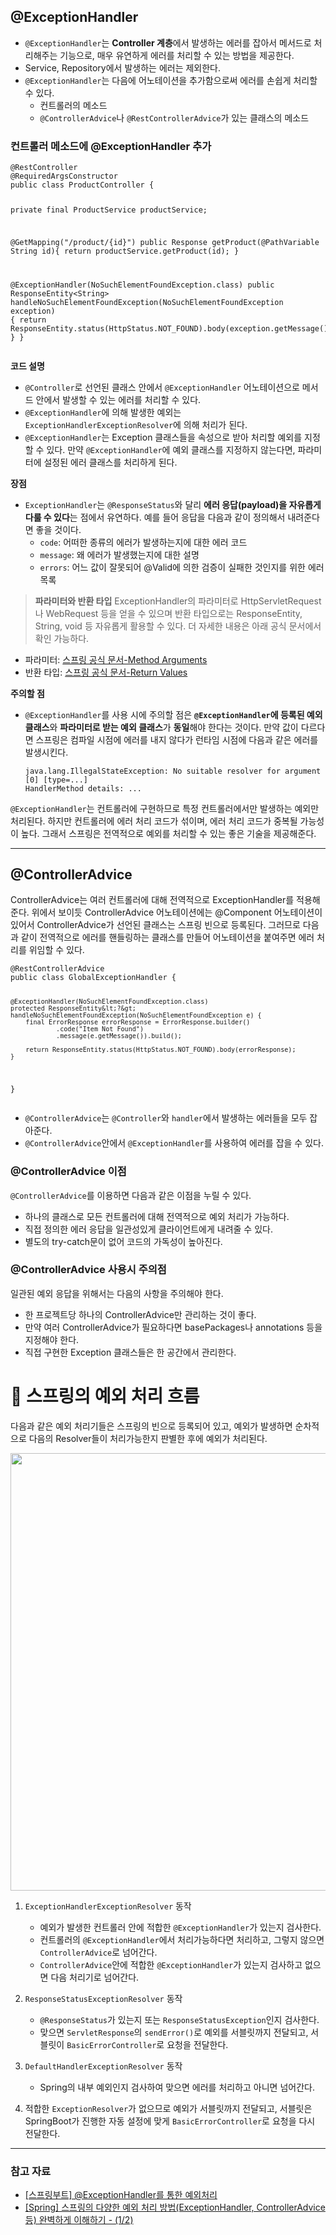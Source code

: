 <h2 id="exceptionhandler">@ExceptionHandler</h2>
<ul>
<li><code>@ExceptionHandler</code>는 <strong>Controller 계층</strong>에서 발생하는 에러를 잡아서 메서드로 처리해주는 기능으로, 매우 유연하게 에러를 처리할 수 있는 방법을 제공한다.</li>
<li>Service, Repository에서 발생하는 에러는 제외한다.</li>
<li><code>@ExceptionHandler</code>는 다음에 어노테이션을 추가함으로써 에러를 손쉽게 처리할 수 있다.<ul>
<li>컨트롤러의 메소드</li>
<li><code>@ControllerAdvice</code>나 <code>@RestControllerAdvice</code>가 있는 클래스의 메소드</li>
</ul>
</li>
</ul>
<h3 id="컨트롤러-메소드에-exceptionhandler-추가">컨트롤러 메소드에 @ExceptionHandler 추가</h3>
<pre><code class="language-java">@RestController
@RequiredArgsConstructor
public class ProductController {

  private final ProductService productService;

  @GetMapping("/product/{id}")
  public Response getProduct(@PathVariable String id){
    return productService.getProduct(id);
  }

  @ExceptionHandler(NoSuchElementFoundException.class)
  public ResponseEntity&lt;String&gt; handleNoSuchElementFoundException(NoSuchElementFoundException exception) {
    return ResponseEntity.status(HttpStatus.NOT_FOUND).body(exception.getMessage());
  }
}</code></pre>
<p><strong>코드 설명</strong></p>
<ul>
<li><code>@Controller</code>로 선언된 클래스 안에서 <code>@ExceptionHandler</code> 어노테이션으로 메서드 안에서 발생할 수 있는 에러를 처리할 수 있다.</li>
<li><code>@ExceptionHandler</code>에 의해 발생한 예외는 <code>ExceptionHandlerExceptionResolver</code>에 의해 처리가 된다.</li>
<li><code>@ExceptionHandler</code>는 Exception 클래스들을 속성으로 받아 처리할 예외를 지정할 수 있다. 만약 <code>@ExceptionHandler</code>에 예외 클래스를 지정하지 않는다면, 파라미터에 설정된 에러 클래스를 처리하게 된다.</li>
</ul>
<p><strong>장점</strong></p>
<ul>
<li><code>ExceptionHandler</code>는 <code>@ResponseStatus</code>와 달리 <strong>에러 응답(payload)을 자유롭게 다룰 수 있다</strong>는 점에서 유연하다. 예를 들어 응답을 다음과 같이 정의해서 내려준다면 좋을 것이다.<ul>
<li><code>code</code>: 어떠한 종류의 에러가 발생하는지에 대한 에러 코드</li>
<li><code>message</code>: 왜 에러가 발생했는지에 대한 설명</li>
<li><code>errors</code>: 어느 값이 잘못되어 @Valid에 의한 검증이 실패한 것인지를 위한 에러 목록</li>
</ul>
</li>
</ul>
<blockquote>
<p><strong>파라미터와 반환 타입</strong>
ExceptionHandler의 파라미터로 HttpServletRequest나 WebRequest 등을 얻을 수 있으며 반환 타입으로는 ResponseEntity, String, void 등 자유롭게 활용할 수 있다.
더 자세한 내용은 아래 공식 문서에서 확인 가능하다.</p>
</blockquote>
<ul>
<li>파라미터: <a href="https://docs.spring.io/spring-framework/reference/web/webmvc/mvc-controller/ann-exceptionhandler.html#mvc-ann-exceptionhandler-args">스프링 공식 문서-Method Arguments</a></li>
<li>반환 타입: <a href="https://docs.spring.io/spring-framework/reference/web/webmvc/mvc-controller/ann-exceptionhandler.html#mvc-ann-exceptionhandler-return-values">스프링 공식 문서-Return Values</a></li>
</ul>
<p><strong>주의할 점</strong></p>
<ul>
<li><code>@ExceptionHandler</code>를 사용 시에 주의할 점은 <strong><code>@ExceptionHandler</code>에 등록된 예외 클래스</strong>와 <strong>파라미터로 받는 예외 클래스</strong>가 <strong>동일</strong>해야 한다는 것이다. 만약 값이 다르다면 스프링은 컴파일 시점에 에러를 내지 않다가 런타임 시점에 다음과 같은 에러를 발생시킨다.<pre><code class="language-shell">java.lang.IllegalStateException: No suitable resolver for argument [0] [type=...]
HandlerMethod details: ...</code></pre>
</li>
</ul>
<p><code>@ExceptionHandler</code>는 컨트롤러에 구현하므로 특정 컨트롤러에서만 발생하는 예외만 처리된다. 하지만 컨트롤러에 에러 처리 코드가 섞이며, 에러 처리 코드가 중복될 가능성이 높다. 그래서 스프링은 전역적으로 예외를 처리할 수 있는 좋은 기술을 제공해준다.</p>
<hr />
<h2 id="controlleradvice">@ControllerAdvice</h2>
<p>ControllerAdvice는 여러 컨트롤러에 대해 전역적으로 ExceptionHandler를 적용해준다. 위에서 보이듯 ControllerAdvice 어노테이션에는 @Component 어노테이션이 있어서 ControllerAdvice가 선언된 클래스는 스프링 빈으로 등록된다.
그러므로 다음과 같이 전역적으로 에러를 핸들링하는 클래스를 만들어 어노테이션을 붙여주면 에러 처리를 위임할 수 있다.</p>
<pre><code class="language-java">@RestControllerAdvice
public class GlobalExceptionHandler {

    @ExceptionHandler(NoSuchElementFoundException.class)
    protected ResponseEntity&lt;?&gt; handleNoSuchElementFoundException(NoSuchElementFoundException e) {
        final ErrorResponse errorResponse = ErrorResponse.builder()
                .code("Item Not Found")
                .message(e.getMessage()).build();

        return ResponseEntity.status(HttpStatus.NOT_FOUND).body(errorResponse);
    }
}</code></pre>
<ul>
<li><code>@ControllerAdvice</code>는 <code>@Controller</code>와 <code>handler</code>에서 발생하는 에러들을 모두 잡아준다.</li>
<li><code>@ControllerAdvice</code>안에서 <code>@ExceptionHandler</code>를 사용하여 에러를 잡을 수 있다.</li>
</ul>
<h3 id="controlleradvice-이점">@ControllerAdvice 이점</h3>
<p><code>@ControllerAdvice</code>를 이용하면 다음과 같은 이점을 누릴 수 있다.</p>
<ul>
<li>하나의 클래스로 모든 컨트롤러에 대해 전역적으로 예외 처리가 가능하다.</li>
<li>직접 정의한 에러 응답을 일관성있게 클라이언트에게 내려줄 수 있다.</li>
<li>별도의 try-catch문이 없어 코드의 가독성이 높아진다.</li>
</ul>
<h3 id="controlleradvice-사용시-주의점">@ControllerAdvice 사용시 주의점</h3>
<p>일관된 예외 응답을 위해서는 다음의 사항을 주의해야 한다.</p>
<ul>
<li>한 프로젝트당 하나의 ControllerAdvice만 관리하는 것이 좋다.</li>
<li>만약 여러 ControllerAdvice가 필요하다면 basePackages나 annotations 등을 지정해야 한다.</li>
<li>직접 구현한 Exception 클래스들은 한 공간에서 관리한다.</li>
</ul>
<h1 id="📍-스프링의-예외-처리-흐름">📍 스프링의 예외 처리 흐름</h1>
<p>다음과 같은 예외 처리기들은 스프링의 빈으로 등록되어 있고, 예외가 발생하면 순차적으로 다음의 Resolver들이 처리가능한지 판별한 후에 예외가 처리된다.</p>
<img src="https://velog.velcdn.com/images/otyvs1109/post/50b8e282-eea4-4e53-8ca4-f024ff4de34c/image.png" width="700" />

<ol>
<li><p><code>ExceptionHandlerExceptionResolver</code> 동작</p>
<ul>
<li>예외가 발생한 컨트롤러 안에 적합한 <code>@ExceptionHandler</code>가 있는지 검사한다.</li>
<li>컨트롤러의 <code>@ExceptionHandler</code>에서 처리가능하다면 처리하고, 그렇지 않으면 <code>ControllerAdvice</code>로 넘어간다.</li>
<li><code>ControllerAdvice</code>안에 적합한 <code>@ExceptionHandler</code>가 있는지 검사하고 없으면 다음 처리기로 넘어간다.</li>
</ul>
</li>
<li><p><code>ResponseStatusExceptionResolver</code> 동작</p>
<ul>
<li><code>@ResponseStatus</code>가 있는지 또는 <code>ResponseStatusException</code>인지 검사한다.</li>
<li>맞으면 <code>ServletResponse</code>의 <code>sendError()</code>로 예외를 서블릿까지 전달되고, 서블릿이 <code>BasicErrorController</code>로 요청을 전달한다.</li>
</ul>
</li>
<li><p><code>DefaultHandlerExceptionResolver</code> 동작</p>
<ul>
<li>Spring의 내부 예외인지 검사하여 맞으면 에러를 처리하고 아니면 넘어간다.</li>
</ul>
</li>
<li><p>적합한 <code>ExceptionResolver</code>가 없으므로 예외가 서블릿까지 전달되고, 서블릿은 SpringBoot가 진행한 자동 설정에 맞게 <code>BasicErrorController</code>로 요청을 다시 전달한다.</p>
</li>
</ol>
<hr />
<h3 id="참고-자료">참고 자료</h3>
<ul>
<li><a href="https://velog.io/@kiiiyeon/%EC%8A%A4%ED%94%84%EB%A7%81-ExceptionHandler%EB%A5%BC-%ED%86%B5%ED%95%9C-%EC%98%88%EC%99%B8%EC%B2%98%EB%A6%AC">[스프링부트] @ExceptionHandler를 통한 예외처리</a></li>
<li><a href="https://mangkyu.tistory.com/204">[Spring] 스프링의 다양한 예외 처리 방법(ExceptionHandler, ControllerAdvice 등) 완벽하게 이해하기 - (1/2)</a></li>
</ul>